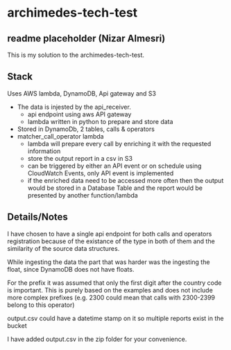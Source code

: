 # archimedes-tech-test 
## readme placeholder (Nizar Almesri)

This is my solution to the archimedes-tech-test.

## Stack

Uses AWS lambda, DynamoDB, Api gateway and S3

- The data is injested by the api_receiver.
    - api endpoint using aws API gateway
    - lambda written in python to prepare and store data
- Stored in DynamoDb, 2 tables, calls & operators
- matcher_call_operator lambda
    - lambda will prepare every call by enriching it with the requested information
    - store the output report in a csv in S3
    -  can be triggered by either an API event or on schedule using CloudWatch Events, only API event is implemented
    - if the enriched data need to be accessed more often then the output would be stored in a Database Table and the report would be presented by another function/lambda

## Details/Notes

I have chosen to have a single api endpoint for both calls and operators registration because of the existance of the type in both of them and the similarity of the source data structures.

While ingesting the data the part that was harder was the ingesting the float, since DynamoDB does not have floats.

For the prefix it was assumed that only the first digit after the country code is important. This is purely based on the examples and does not include more complex prefixes (e.g. 2300 could mean that calls with 2300-2399 belong to this operator)

output.csv could have a datetime stamp on it so multiple reports exist in the bucket

I have added output.csv in the zip folder for your convenience. 
